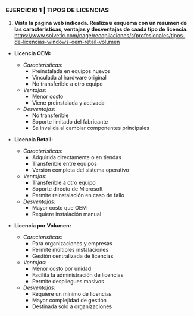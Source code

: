 ###  EJERCICIO 1 | TIPOS DE LICENCIAS
1. **Vista la pagina web indicada. Realiza u esquema con un resumen de las caracteristicas, ventajas y desventajas de caada tipo de licencia.**
https://www.solvetic.com/page/recopilaciones/s/profesionales/tipos-de-licencias-windows-oem-retail-volumen
 - **Licencia OEM:**
	 - _Caracteristicas:_
		 - Preinstalada en equipos nuevos
		 - Vinculada al hardware original
		 - No transferible a otro equipo
	 - _Ventajas:_
		- Menor costo
		- Viene preinstalada y activada
	 - _Desventajas:_
		 - No transferible
		 - Soporte limitado del fabricante
		 - Se invalida al cambiar componentes principales

 - **Licencia Retail:**
	 - _Caracteristicas:_
		- Adquirida directamente o en tiendas
		- Transferible entre equipos
		- Versión completa del sistema operativo
	 - _Ventajas:_
		- Transferible a otro equipo
		- Soporte directo de Microsoft
		- Permite reinstalación en caso de fallo
	 - _Desventajas:_
		- Mayor costo que OEM
		- Requiere instalación manual

 - **Licencia por Volumen:**
	 - _Caracteristicas:_ 
		- Para organizaciones y empresas
		- Permite múltiples instalaciones
		- Gestión centralizada de licencias
	 - _Ventajas:_
		- Menor costo por unidad
		- Facilita la administración de licencias
		- Permite despliegues masivos
	 - _Desventajas:_
		- Requiere un mínimo de licencias
		- Mayor complejidad de gestión
		- Destinada solo a organizaciones